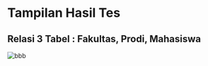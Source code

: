 # Tampilan Hasil Tes
## Relasi 3 Tabel : Fakultas, Prodi, Mahasiswa

![bbb](https://user-images.githubusercontent.com/74296102/106232426-969bbc00-6226-11eb-9901-cec0dca7df89.png)




